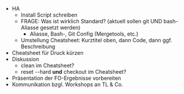 - HA
  - Install Script schreiben
  - FRAGE: Was ist wirklich Standard? (aktuell sollen git UND bash-Aliasse gesetzt werden)
    - Aliasse, Bash-, Git Config (Mergetools, etc.)
  - Umstellung Cheatsheet: Kurztitel oben, dann Code, dann ggf. Beschreibung
- Cheatsheet für Druck kürzen
- Diskussion
  - clean im Cheatsheet?
  - reset --hard **und** checkout im Cheatsheet?
- Präsentation der FO-Ergebnisse vorbereiten
- Kommunikation bzgl. Workshops an TL & Co.
